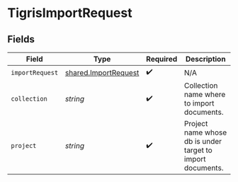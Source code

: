 # TigrisImportRequest


## Fields

| Field                                                               | Type                                                                | Required                                                            | Description                                                         |
| ------------------------------------------------------------------- | ------------------------------------------------------------------- | ------------------------------------------------------------------- | ------------------------------------------------------------------- |
| `importRequest`                                                     | [shared.ImportRequest](../../../sdk/models/shared/importrequest.md) | :heavy_check_mark:                                                  | N/A                                                                 |
| `collection`                                                        | *string*                                                            | :heavy_check_mark:                                                  | Collection name where to import documents.                          |
| `project`                                                           | *string*                                                            | :heavy_check_mark:                                                  | Project name whose db is under target to import documents.          |